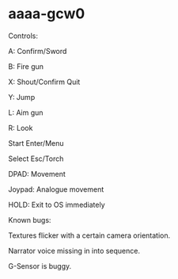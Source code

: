 # aaaa-gcw0

Controls:

A: Confirm/Sword

B: Fire gun

X: Shout/Confirm Quit

Y: Jump

L: Aim gun

R: Look

Start Enter/Menu

Select Esc/Torch

DPAD: Movement

Joypad: Analogue movement

HOLD: Exit to OS immediately


Known bugs:

Textures flicker with a certain camera orientation.

Narrator voice missing in into sequence.

G-Sensor is buggy.
